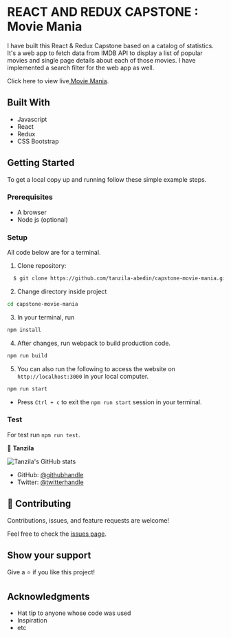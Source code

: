 # REACT AND REDUX CAPSTONE : Movie Mania

I have built this React & Redux Capstone based on a catalog of statistics. It's a web app to fetch data from IMDB API to display a list of popular movies and single page details about each of those movies. I have implemented a search filter for the web app as well.


Click here to view live[ Movie  Mania](https://capstone-movie-mania-yvpc.vercel.app/).

## Built With
- Javascript
- React
- Redux
- CSS Bootstrap

## Getting Started

To get a local copy up and running follow these simple example steps.

### Prerequisites
- A browser
- Node js (optional)

### Setup

All code below are for a terminal.

1. Clone repository: 
```sh
  $ git clone https://github.com/tanzila-abedin/capstone-movie-mania.git
```
2. Change directory inside project
```sh
cd capstone-movie-mania
```
3. In your terminal, run 
```sh
npm install
```
4. After changes, run webpack to build production code.
```sh
npm run build
```   
5. You can also run the following to access the website on `http://localhost:3000` in your local computer.
```sh
npm run start
```
* Press `Ctrl + c` to exit the `npm run start` session in your terminal.

### Test

For test run `npm run test`.

👤 **Tanzila**

![Tanzila's GitHub stats](https://github-readme-stats.vercel.app/api?username=tanzila-abedin&count_private=true&theme=dark&show_icons=true)

- GitHub: [@githubhandle](https://github.com/tanzila-abedin)
- Twitter: [@twitterhandle](https://twitter.com/TanzilaAbedin)
## 🤝 Contributing
Contributions, issues, and feature requests are welcome!

Feel free to check the [issues page](../../issues/).

## Show your support
Give a ⭐️ if you like this project!

## Acknowledgments
- Hat tip to anyone whose code was used
- Inspiration
- etc

